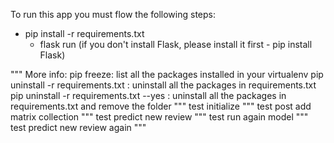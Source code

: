 To run this app you must flow the following steps:

- pip install -r requirements.txt
    - flask run (if you don't install Flask, please install it first - pip install Flask)

"""
More info:
pip freeze: list all the packages installed in your virtualenv
pip uninstall -r requirements.txt : uninstall all the packages in requirements.txt
pip uninstall -r requirements.txt --yes : uninstall all the packages in requirements.txt and remove the folder
"""
test initialize
"""
test post add matrix collection
"""
test predict new review
"""
test run again model
"""
test predict new review again
"""
